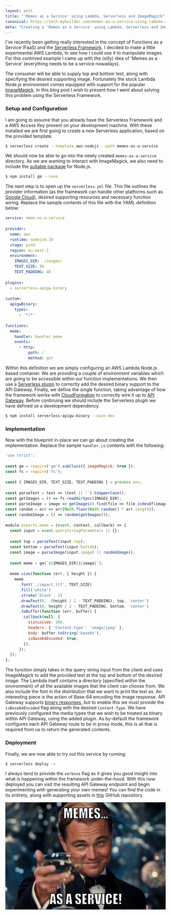 ```yaml
---
layout: post
title: "'Memes as a Service' using Lambda, Serverless and ImageMagick"
canonical: https://tech.mybuilder.com/memes-as-a-service-using-lambda-serverless-and-imagemagick/
meta: "Creating a 'Memes as a Service' using Lambda, Serverless and ImageMagick"
---
```


I've recently been getting really interested in the concept of Functions as a Service (FaaS) and the [Serverless Framework](https://serverless.com/).
I decided to make a little experimental AWS Lambda, to see how I could use it to manipulate images.
For this contrived example I came up with the (silly) idea of 'Memes as a Service' (everything needs to be a service nowadays).

<!--more-->

The consumer will be able to supply top and bottom text, along with specifying the desired supporting image.
Fortunately the stock Lambda Node.js environment comes equipped with support for the popular [ImageMagick](https://www.imagemagick.org/).
In this blog post I wish to present how I went about solving this problem using the Serverless Framework.

### Setup and Configuration

I am going to assume that you already have the Serverless Framework and a AWS Access Key present on your development machine.
With these installed we are first going to create a new Serverless application, based on the provided template.

```bash
$ serverless create --template aws-nodejs --path memes-as-a-service
```

We should now be able to go into the newly created `memes-as-a-service` directory.
As we are wanting to interact with ImageMagick, we also need to include the [suitable package](http://aheckmann.github.io/gm/) for Node.js.

```bash
$ npm install gm --save
```

The next step is to open up the `serverless.yml` file.
This file outlines the provider information (as the framework can handle other platforms such as [Google Cloud](https://cloud.google.com/)), desired supporting resources and necessary function wiring.
Replace the sample contents of this file with the YAML definition below:

```yaml
service: meme-as-a-service

provider:
  name: aws
  runtime: nodejs6.10
  stage: prod
  region: eu-west-1
  environment:
    IMAGES_DIR: ./images/
    TEXT_SIZE: 50
    TEXT_PADDING: 40

plugins:
  - serverless-apigw-binary

custom:
  apigwBinary:
    types:
      - '*/*'

functions:
  meme:
    handler: handler.meme
    events:
      - http:
          path: /
          method: get
```

Within this definition we are simply configuring an AWS Lambda Node.js based container.
We are providing a couple of environment variables which are going to be accessible within our function implementations.
We then use a [Serverless plugin](https://github.com/maciejtreder/serverless-apigw-binary) to correctly add the desired binary support to the API Gateway.
Finally, we define the single function, taking advantage of how the framework works with [CloudFormation](https://aws.amazon.com/cloudformation/) to correctly wire it up to [API Gateway](https://aws.amazon.com/api-gateway/).
Before continuing we should include the Serverless plugin we have defined as a development dependency.

```bash
$ npm install serverless-apigw-binary --save-dev
```

### Implementation

Now with the blueprint in-place we can go about creating the implementation.
Replace the sample `handler.js` contents with the following:

```js
'use strict';

const gm = require('gm').subClass({ imageMagick: true });
const fs = require('fs');

const { IMAGES_DIR, TEXT_SIZE, TEXT_PADDING } = process.env;

const parseText = text => (text || '').toUpperCase();
const getImages = () => fs.readdirSync(IMAGES_DIR);
const parseImage = image => getImages().find(file => file.indexOf(image) === 0);
const random = arr => arr[Math.floor(Math.random() * arr.length)];
const randomImage = () => random(getImages());

module.exports.meme = (event, context, callback) => {
  const input = event.queryStringParameters || {};

  const top = parseText(input.top);
  const bottom = parseText(input.bottom);
  const image = parseImage(input.image) || randomImage();

  const meme = gm(`${IMAGES_DIR}${image}`);

  meme.size(function (err, { height }) {
    meme
      .font('./impact.ttf', TEXT_SIZE)
      .fill('white')
      .stroke('black', 2)
      .drawText(0, -(height / 2 - TEXT_PADDING), top, 'center')
      .drawText(0, height / 2 - TEXT_PADDING, bottom, 'center')
      .toBuffer(function (err, buffer) {
        callback(null, {
          statusCode: 200,
          headers: { 'Content-Type': 'image/jpeg' },
          body: buffer.toString('base64'),
          isBase64Encoded: true,
        });
      });
  });
};
```

The function simply takes in the query string input from the client and uses ImageMagick to add the provided text at the top and bottom of the desired image.
The Lambda itself contains a directory (specified within the environment) of all the available images that the client can choose from.
We also include the font in the distribution that we want to print the text as.
An interesting piece is the action of Base-64 encoding the image response.
API Gateway supports [binary responses](https://aws.amazon.com/about-aws/whats-new/2016/11/binary-data-now-supported-by-api-gateway/), but to enable this we must provide the `isBase64Encoded` flag along with the desired `Content-Type`.
We have previously configured the media types that we wish to be treated as binary within API Gateway, using the added plugin.
As by-default the framework configures each API Gateway route to be in proxy mode, this is all that is required from us to return the generated contents.

### Deployment

Finally, we are now able to try out this service by running:

```bash
$ serverless deploy -v
```

I always tend to provide the `verbose` flag as it gives you good insight into what is happening within the framework under-the-hood.
With this now deployed you can visit the resulting API Gateway endpoint and begin experimenting with generating your own memes!
You can find the code in its entirety, along with supporting assets in [this](https://github.com/eddmann/memes-as-a-service-serverless) GitHub repository.

<img src="/uploads/memes-as-a-service/memes.jpg" alt="Memes as a Service" />
